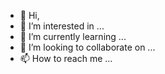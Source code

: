 - 👋 Hi,
- 👀 I’m interested in ...
- 🌱 I’m currently learning ...
- 💞️ I’m looking to collaborate on ...
- 📫 How to reach me ...

<!---
dnnteknaf/dnnteknaf is a ✨ special ✨ repository because its `README.md` (this file) appears on your GitHub profile.
You can click the Preview link to take a look at your changes.
--->
